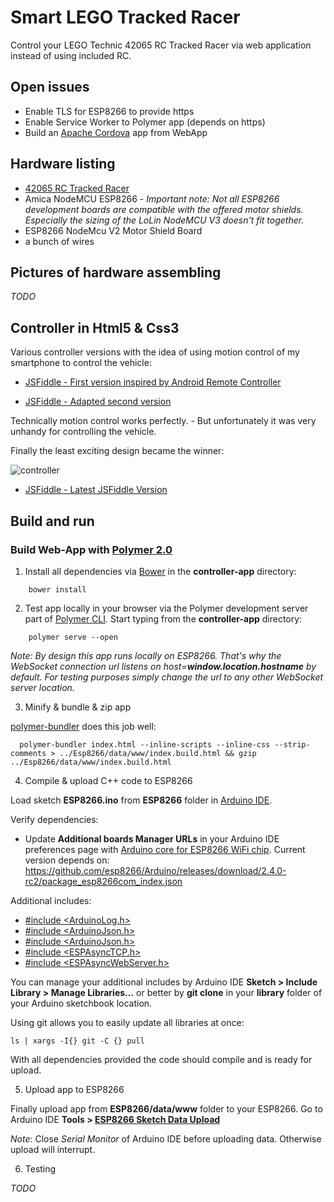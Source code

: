 # Smart LEGO Tracked Racer

Control your LEGO Technic 42065 RC Tracked Racer via web application instead of using included RC.

## Open issues

* Enable TLS for ESP8266 to provide https
* Enable Service Worker to Polymer app (depends on https)
* Build an [Apache Cordova](https://cordova.apache.org/) app from WebApp

## Hardware listing

* [42065 RC Tracked Racer](https://www.lego.com/en-us/technic/products/rc-tracked-racer-42065)
* Amica NodeMCU ESP8266 - *Important note: Not all ESP8266 development boards are compatible with the offered motor shields. Especially the sizing of the LoLin NodeMCU V3 doesn't fit together.*
* ESP8266 NodeMcu V2 Motor Shield Board
* a bunch of wires

## Pictures of hardware assembling

_TODO_

## Controller in Html5 & Css3

Various controller versions with the idea of using motion control of my smartphone to control the vehicle:

   * [JSFiddle - First version inspired by Android Remote Controller](https://jsfiddle.net/hunsalz/eg8L16uk/)

   * [JSFiddle - Adapted second version](https://jsfiddle.net/hunsalz/xh6ny11p/)

Technically motion control works perfectly. - But unfortunately it was very unhandy for controlling the vehicle.

Finally the least exciting design became the winner:

![controller](https://user-images.githubusercontent.com/16960855/30988069-68acddb8-a499-11e7-84b7-44836a44ae3a.png)

   * [JSFiddle - Latest JSFiddle Version](https://jsfiddle.net/hunsalz/1tgfpvgL/)

## Build and run

### Build Web-App with [Polymer 2.0](https://www.polymer-project.org/2.0/)

1. Install all dependencies via [Bower](https://bower.io/) in the __controller-app__ directory:

```
    bower install
```

2. Test app locally in your browser via the Polymer development server part of [Polymer CLI](https://www.npmjs.com/package/polymer-cli). Start typing from the __controller-app__ directory:

```
    polymer serve --open
```

_Note: By design this app runs locally on ESP8266. That's why the WebSocket connection url listens on host=**window.location.hostname** by default. For testing purposes simply change the url to any other WebSocket server location._

3. Minify & bundle & zip app

[polymer-bundler](https://github.com/Polymer/polymer-bundler) does this job well:

```
  polymer-bundler index.html --inline-scripts --inline-css --strip-comments > ../Esp8266/data/www/index.build.html && gzip ../Esp8266/data/www/index.build.html
```

4. Compile & upload C++ code to ESP8266

Load sketch __ESP8266.ino__ from __ESP8266__ folder in [Arduino IDE](https://www.arduino.cc/en/main/software).

Verify dependencies:

* Update __Additional boards Manager URLs__ in your Arduino IDE preferences page with [Arduino core for ESP8266 WiFi chip](https://github.com/esp8266/Arduino). Current version depends on: https://github.com/esp8266/Arduino/releases/download/2.4.0-rc2/package_esp8266com_index.json

Additional includes:

* [#include <ArduinoLog.h>](https://github.com/thijse/Arduino-Log)
* [#include <ArduinoJson.h>](https://github.com/bblanchon/ArduinoJson)
* [#include <ArduinoJson.h>](https://github.com/bblanchon/ArduinoJson)
* [#include <ESPAsyncTCP.h>](https://github.com/me-no-dev/ESPAsyncTCP/blob/master/src/ESPAsyncTCP.h)
* [#include <ESPAsyncWebServer.h>](https://github.com/me-no-dev/ESPAsyncWebServer/blob/master/src/ESPAsyncWebServer.h)

You can manage your additional includes by Arduino IDE __Sketch > Include Library > Manage Libraries...__ or better by __git clone__ in your __library__ folder of your Arduino sketchbook location.

Using git allows you to easily update all libraries at once:

```
ls | xargs -I{} git -C {} pull
```

With all dependencies provided the code should compile and is ready for upload.

5. Upload app to ESP8266

Finally upload app from __ESP8266/data/www__ folder to your ESP8266. Go to Arduino IDE __Tools > [ESP8266 Sketch Data Upload](https://github.com/esp8266/arduino-esp8266fs-plugin)__

*Note*: Close _Serial Monitor_ of Arduino IDE before uploading data. Otherwise upload will interrupt.

6. Testing

_TODO_
